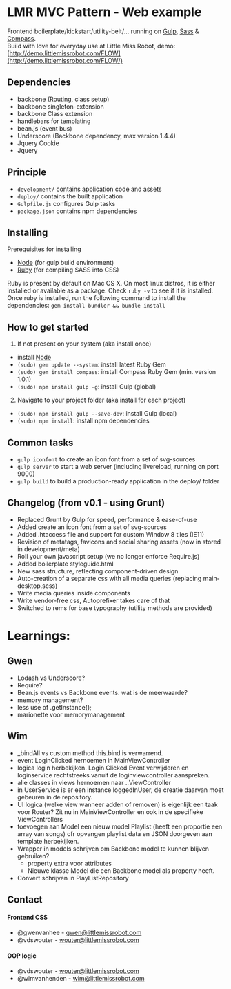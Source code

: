 LMR MVC Pattern - Web example
========

Frontend boilerplate/kickstart/utility-belt/... running on [Gulp](http://gulpjs.com/), [Sass](http://sass-lang.com/) & [Compass](http://compass-style.org/).    
Build with love for everyday use at Little Miss Robot, demo: [http://demo.littlemissrobot.com/FLOW](http://demo.littlemissrobot.com/FLOW/)

Dependencies
------------

* backbone (Routing, class setup)
* backbone singleton-extension
* backbone Class extension
* handlebars for templating
* bean.js (event bus)
* Underscore (Backbone dependency, max version 1.4.4)
* Jquery Cookie
* Jquery

Principle
---------
* `development/` contains application code and assets
* `deploy/` contains the built application
* `Gulpfile.js` configures Gulp tasks
* `package.json` contains npm dependencies


Installing
----------
Prerequisites for installing

* [Node](http://nodejs.org) (for gulp build environment)
* [Ruby](http://ruby-lang.org) (for compiling SASS into CSS)

Ruby is present by default on Mac OS X. On most linux distros, it is either installed or
available as a package. Check `ruby -v` to see if it is installed. Once ruby is installed, run the following command to install the dependencies: `gem install bundler && bundle install`


How to get started
------------------
1) If not present on your system (aka install once)

* install [Node](http://nodejs.org)
* `(sudo) gem update --system`: install latest Ruby Gem
* `(sudo) gem install compass`: install Compass Ruby Gem (min. version 1.0.1)
* `(sudo) npm install gulp -g`: install Gulp (global)

2) Navigate to your project folder (aka install for each project)

* `(sudo) npm install gulp --save-dev`: install Gulp (local)
* `(sudo) npm install`: install npm dependencies


Common tasks
------------

* `gulp iconfont` to create an icon font from a set of svg-sources
* `gulp server` to start a web server (including livereload, running on port 9000)
* `gulp build` to build a production-ready application in the deploy/ folder


Changelog (from v0.1 - using Grunt)
-----------------------------------

* Replaced Grunt by Gulp for speed, performance & ease-of-use
* Added create an icon font from a set of svg-sources
* Added .htaccess file and support for custom Window 8 tiles (IE11)
* Revision of metatags, favicons and social sharing assets (now in stored in development/meta)
* Roll your own javascript setup (we no longer enforce Require.js)
* Added boilerplate styleguide.html
* New sass structure, reflecting component-driven design
* Auto-creation of a separate css with all media queries (replacing main-desktop.scss)
* Write media queries inside components
* Write vendor-free css, Autoprefixer takes care of that
* Switched to rems for base typography (utility methods are provided)


Learnings:
==========
Gwen
----
* Lodash vs Underscore?
* Require?
* Bean.js events vs Backbone events. wat is de meerwaarde?
* memory management?
* less use of .getInstance();
* marionette voor memorymanagement

Wim
---
* _bindAll vs custom method this.bind is verwarrend.
* event LoginClicked hernoemen in MainViewController
* logica login herbekijken. Login Clicked Event verwijderen en loginservice rechtstreeks vanuit de loginviewcontroller aanspreken.
* alle classes in views hernoemen naar ..ViewController
* in UserService is er een instance loggedInUser, de creatie daarvan moet gebeuren in de repository.
* UI logica (welke view wanneer adden of removen) is eigenlijk een taak voor Router?
Zit nu in MainViewController en ook in de specifieke ViewControllers
* toevoegen aan Model een nieuw model Playlist (heeft een proportie een array van songs)
cfr opvangen playlist data en JSON doorgeven aan template herbekijken.
* Wrapper in models schrijven om Backbone model te kunnen blijven gebruiken?
	* property extra voor attributes
	* Nieuwe klasse Model die een Backbone model als property heeft.
* Convert schrijven in PlayListRepository


Contact
-------
#### Frontend CSS
* @gwenvanhee - gwen@littlemissrobot.com    
* @vdswouter - wouter@littlemissrobot.com

#### OOP logic
* @vdswouter - wouter@littlemissrobot.com
* @wimvanhenden - wim@littlemissrobot.com